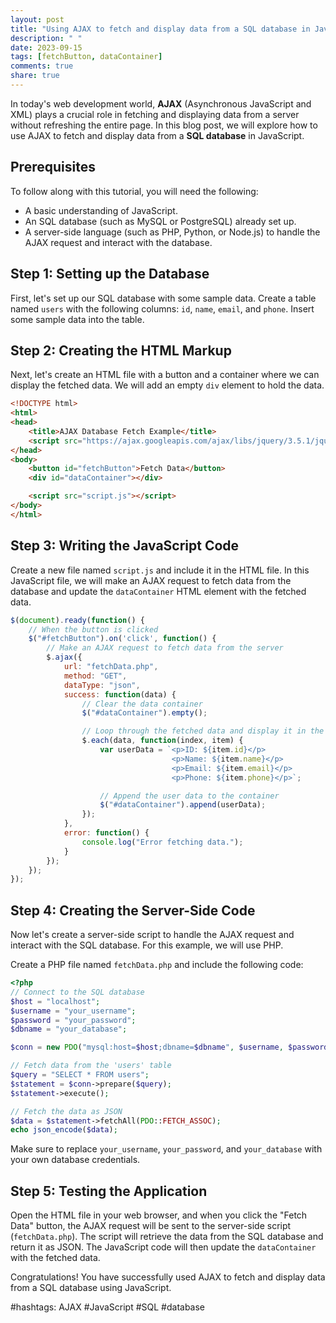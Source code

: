 ```yaml
---
layout: post
title: "Using AJAX to fetch and display data from a SQL database in JavaScript"
description: " "
date: 2023-09-15
tags: [fetchButton, dataContainer]
comments: true
share: true
---
```


In today's web development world, **AJAX** (Asynchronous JavaScript and XML) plays a crucial role in fetching and displaying data from a server without refreshing the entire page. In this blog post, we will explore how to use AJAX to fetch and display data from a **SQL database** in JavaScript.

## Prerequisites

To follow along with this tutorial, you will need the following:

- A basic understanding of JavaScript.
- An SQL database (such as MySQL or PostgreSQL) already set up.
- A server-side language (such as PHP, Python, or Node.js) to handle the AJAX request and interact with the database.

## Step 1: Setting up the Database

First, let's set up our SQL database with some sample data. Create a table named `users` with the following columns: `id`, `name`, `email`, and `phone`. Insert some sample data into the table.

## Step 2: Creating the HTML Markup

Next, let's create an HTML file with a button and a container where we can display the fetched data. We will add an empty `div` element to hold the data.

```html
<!DOCTYPE html>
<html>
<head>
    <title>AJAX Database Fetch Example</title>
    <script src="https://ajax.googleapis.com/ajax/libs/jquery/3.5.1/jquery.min.js"></script>
</head>
<body>
    <button id="fetchButton">Fetch Data</button>
    <div id="dataContainer"></div>

    <script src="script.js"></script>
</body>
</html>
```

## Step 3: Writing the JavaScript Code

Create a new file named `script.js` and include it in the HTML file. In this JavaScript file, we will make an AJAX request to fetch data from the database and update the `dataContainer` HTML element with the fetched data.

```javascript
$(document).ready(function() {
    // When the button is clicked
    $("#fetchButton").on('click', function() {
        // Make an AJAX request to fetch data from the server
        $.ajax({
            url: "fetchData.php",
            method: "GET",
            dataType: "json",
            success: function(data) {
                // Clear the data container
                $("#dataContainer").empty();

                // Loop through the fetched data and display it in the container
                $.each(data, function(index, item) {
                    var userData = `<p>ID: ${item.id}</p>
                                    <p>Name: ${item.name}</p>
                                    <p>Email: ${item.email}</p>
                                    <p>Phone: ${item.phone}</p>`;

                    // Append the user data to the container
                    $("#dataContainer").append(userData);
                });
            },
            error: function() {
                console.log("Error fetching data.");
            }
        });
    });
});
```

## Step 4: Creating the Server-Side Code

Now let's create a server-side script to handle the AJAX request and interact with the SQL database. For this example, we will use PHP.

Create a PHP file named `fetchData.php` and include the following code:

```php
<?php
// Connect to the SQL database
$host = "localhost";
$username = "your_username";
$password = "your_password";
$dbname = "your_database";

$conn = new PDO("mysql:host=$host;dbname=$dbname", $username, $password);

// Fetch data from the 'users' table
$query = "SELECT * FROM users";
$statement = $conn->prepare($query);
$statement->execute();

// Fetch the data as JSON
$data = $statement->fetchAll(PDO::FETCH_ASSOC);
echo json_encode($data);
```

Make sure to replace `your_username`, `your_password`, and `your_database` with your own database credentials.

## Step 5: Testing the Application

Open the HTML file in your web browser, and when you click the "Fetch Data" button, the AJAX request will be sent to the server-side script (`fetchData.php`). The script will retrieve the data from the SQL database and return it as JSON. The JavaScript code will then update the `dataContainer` with the fetched data.

Congratulations! You have successfully used AJAX to fetch and display data from a SQL database using JavaScript.

#hashtags: AJAX #JavaScript #SQL #database